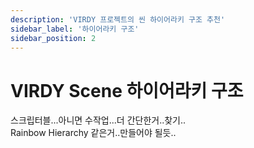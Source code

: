 ```yaml
---
description: 'VIRDY 프로젝트의 씬 하이어라키 구조 추천'
sidebar_label: '하이어라키 구조'
sidebar_position: 2
---
```


# VIRDY Scene 하이어라키 구조

스크립터블...아니면 수작업...더 간단한거..찾기.. <br/>
Rainbow Hierarchy 같은거..만들어야 될듯..